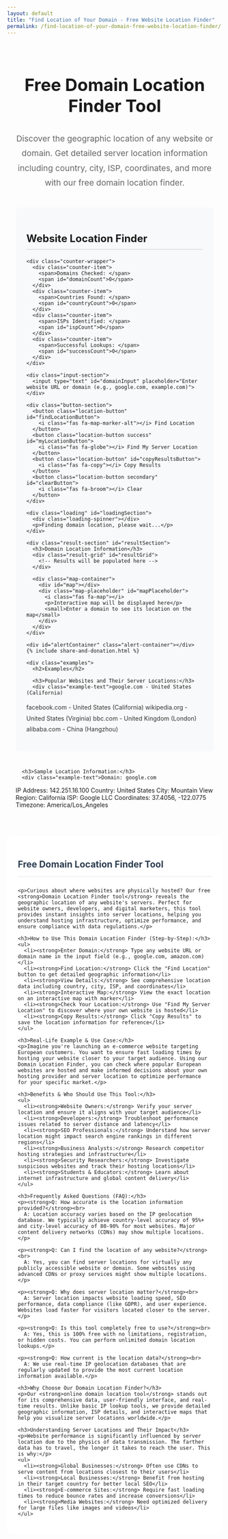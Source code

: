 ```yaml
---
layout: default
title: "Find Location of Your Domain - Free Website Location Finder"
permalink: /find-location-of-your-domain-free-website-location-finder/
---
```


<meta charset="UTF-8">
<meta name="viewport" content="width=device-width, initial-scale=1.0">
<title>Find Website Location Online - Free Domain & Server Location Finder</title>
<meta name="description"
  content="Easily find website and domain server location online. Free tool to track hosting country, city, IP address, ISP & exact geolocation. Fast, accurate & no signup required.">
<meta name="keywords"
  content="website location finder, where is a website hosted, find server location, domain location lookup, website geolocation, IP location lookup, server country checker, hosting provider finder">
<meta name="author" content="paramdip nath">
<meta name="robots" content="index, follow">

<!-- Open Graph Meta Tags -->
<meta property="og:title" content="Find Website Location Online - Domain & Server Location Finder">
<meta property="og:description" content="Track the exact server location of any website. Free fast and accurate domain geolocation tool.">
<meta property="og:type" content="website">
<meta property="og:url" content="https://toolesy.com/find-location-of-your-domain-free-website-location-finder/">

<!-- Twitter Card Tags -->
<meta name="twitter:card" content="summary_large_image">
<meta name="twitter:title" content="Find Website & Server Location Online">
<meta name="twitter:description" content="Find where a website is hosted - country, city, ISP & coordinates. No signup!">

<script type="application/ld+json">
{
  "@context": "https://schema.org",
  "@type": "WebPage",
  "name": "Find Website Location Online",
  "description": "Free tool to check the server location of any domain including IP, ISP & geolocation.",
  "url": "https://toolesy.com/find-location-of-your-domain-free-website-location-finder/",
  "mainEntity": [{
    "@type": "FAQPage",
    "mainEntity": [
      {
        "@type": "Question",
        "name": "How do I find the location of a domain?",
        "acceptedAnswer": {
          "@type": "Answer",
          "text": "Enter the website URL in our tool and get the server location including country, region, city & ISP."
        }
      },
      {
        "@type": "Question",
        "name": "Can I find where a website is hosted?",
        "acceptedAnswer": {
          "@type": "Answer",
          "text": "Yes, this tool identifies the hosting provider and server location instantly."
        }
      },
      {
        "@type": "Question",
        "name": "Is this website location tool free?",
        "acceptedAnswer": {
          "@type": "Answer",
          "text": "Yes, it is 100% free and requires no account."
        }
      },
      {
        "@type": "Question",
        "name": "How accurate is website geolocation?",
        "acceptedAnswer": {
          "@type": "Answer",
          "text": "We provide the most accurate results based on IP and global data sources."
        }
      }
    ]
  }]
}
</script>

<!-- Font Awesome -->
<link rel="stylesheet" href="https://cdnjs.cloudflare.com/ajax/libs/font-awesome/6.4.0/css/all.min.css">

<!-- Leaflet CSS -->
<link rel="stylesheet" href="https://unpkg.com/leaflet@1.9.4/dist/leaflet.css" />

<style>
  /* Domain Location Finder Styles */
  .location-container {
    padding: 20px;
    max-width: 1200px;
    margin: 0 auto;
  }

  .location-container h1 {
    color: var(--primary);
    text-align: center;
    margin-bottom: 15px;
    font-size: 2.5rem;
    border-bottom: 3px solid var(--primary);
    padding-bottom: 15px;
  }

  .welcome-message {
    text-align: center;
    font-size: 1.2rem;
    color: #666;
    margin-bottom: 40px;
    line-height: 1.8;
  }

  .location-section {
    margin-bottom: 40px;
    padding: 25px;
    background: #f8f9fa;
    border-radius: 8px;
    border-left: 4px solid var(--primary);
  }

  .location-section h2 {
    color: var(--primary);
    margin-bottom: 20px;
    font-size: 1.5rem;
    border-bottom: 2px solid #e0e0e0;
    padding-bottom: 10px;
    display: flex;
    justify-content: space-between;
    align-items: center;
  }

  .location-section p {
    margin-bottom: 15px;
    line-height: 1.8;
    color: #333;
  }

  .counter-wrapper {
    display: grid;
    grid-template-columns: repeat(auto-fit, minmax(200px, 1fr));
    gap: 15px;
    margin: 20px 0;
    padding: 20px;
    background: #f8f9fa;
    border-radius: 10px;
    border-left: 4px solid var(--primary);
  }

  .counter-item {
    display: flex;
    justify-content: space-between;
    align-items: center;
    padding: 12px;
    background: white;
    border-radius: 6px;
    box-shadow: 0 2px 8px rgba(0, 0, 0, 0.08);
  }

  .counter-item span:first-child {
    font-weight: 600;
    color: var(--primary);
  }

  .counter-item span:last-child {
    font-weight: bold;
    color: #2c3e50;
  }

  .input-section {
    margin: 20px 0;
  }

  .input-section input {
    width: 100%;
    padding: 18px;
    border: 2px solid #e0e6ed;
    border-radius: 10px;
    font-size: 16px;
    margin-bottom: 15px;
    font-family: inherit;
    transition: border-color 0.3s;
  }

  .input-section input:focus {
    outline: none;
    border-color: var(--primary);
    box-shadow: 0 0 0 3px rgba(52, 152, 219, 0.2);
  }

  .button-section {
    display: grid;
    grid-template-columns: repeat(auto-fit, minmax(200px, 1fr));
    gap: 12px;
    margin: 25px 0;
  }

  .location-button {
    padding: 14px 10px;
    border: none;
    border-radius: 8px;
    background: var(--primary);
    color: white;
    font-size: 14px;
    font-weight: 600;
    cursor: pointer;
    transition: all 0.3s ease;
    text-align: center;
  }

  .location-button:hover {
    background: #2980b9;
    transform: translateY(-2px);
    box-shadow: 0 4px 10px rgba(0, 0, 0, 0.15);
  }

  .location-button:active {
    transform: translateY(0);
  }

  .location-button.success {
    background: var(--success);
  }

  .location-button.success:hover {
    background: #218838;
  }

  .location-button.secondary {
    background: #6c757d;
  }

  .location-button.secondary:hover {
    background: #5a6268;
  }

  .result-section {
    margin-top: 30px;
    padding: 25px;
    background: white;
    border-radius: 10px;
    box-shadow: 0 4px 15px rgba(0, 0, 0, 0.1);
    display: none;
  }

  .result-section h3 {
    color: var(--primary);
    margin-bottom: 20px;
    font-size: 1.4rem;
    border-bottom: 2px solid #f0f0f0;
    padding-bottom: 10px;
  }

  .result-grid {
    display: grid;
    grid-template-columns: repeat(auto-fit, minmax(250px, 1fr));
    gap: 15px;
    margin-bottom: 20px;
  }

  .result-item {
    display: flex;
    justify-content: space-between;
    align-items: center;
    padding: 12px;
    background: #f8f9fa;
    border-radius: 6px;
    border-left: 4px solid var(--primary);
  }

  .result-item span:first-child {
    font-weight: 600;
    color: var(--primary);
  }

  .result-item span:last-child {
    font-weight: bold;
    color: #2c3e50;
  }

  .map-container {
    margin-top: 20px;
    height: 400px;
    background: #e9ecef;
    border-radius: 8px;
    overflow: hidden;
    position: relative;
  }

  #map {
    height: 100%;
    width: 100%;
    border-radius: 8px;
  }

  .map-placeholder {
    display: flex;
    flex-direction: column;
    align-items: center;
    justify-content: center;
    height: 100%;
    color: #6c757d;
    font-weight: 600;
    text-align: center;
    padding: 20px;
  }

  .map-placeholder i {
    font-size: 3rem;
    margin-bottom: 15px;
    color: var(--primary);
  }

  .loading {
    text-align: center;
    padding: 20px;
    display: none;
  }

  .loading-spinner {
    border: 4px solid #f3f3f3;
    border-top: 4px solid var(--primary);
    border-radius: 50%;
    width: 40px;
    height: 40px;
    animation: spin 2s linear infinite;
    margin: 0 auto 15px;
  }

  @keyframes spin {
    0% { transform: rotate(0deg); }
    100% { transform: rotate(360deg); }
  }

  .alert-container {
    margin-top: 20px;
    min-height: 50px;
  }

  .alert {
    padding: 14px 20px;
    border-radius: 8px;
    margin-bottom: 10px;
    font-weight: 500;
    display: flex;
    align-items: center;
    justify-content: space-between;
  }

  .alert-success {
    background-color: #d4edda;
    color: #155724;
    border: 1px solid #c3e6cb;
  }

  .alert-error {
    background-color: #f8d7da;
    color: #721c24;
    border: 1px solid #f5c6cb;
  }

  .alert .close {
    cursor: pointer;
    font-weight: bold;
  }

  .share-donation-section {
    display: flex;
    justify-content: space-between;
    align-items: center;
    margin: 20px 0;
    padding: 20px;
    background: #f8f9fa;
    border-radius: 10px;
    flex-wrap: wrap;
    gap: 15px;
  }

  .share-buttons,
  .donation-buttons {
    display: flex;
    gap: 10px;
    flex-wrap: wrap;
  }

  .share-button,
  .donation-button {
    padding: 10px 15px;
    border-radius: 6px;
    font-weight: 600;
    cursor: pointer;
    transition: all 0.3s ease;
    display: flex;
    align-items: center;
    gap: 8px;
    text-decoration: none;
    border: none;
  }

  .share-button:hover,
  .donation-button:hover {
    transform: translateY(-2px);
    box-shadow: 0 4px 8px rgba(0, 0, 0, 0.1);
  }

  .facebook {
    background: #3b5998;
    color: white;
  }

  .twitter {
    background: #1da1f2;
    color: white;
  }

  .linkedin {
    background: #0077b5;
    color: white;
  }

  .pinterest {
    background: #bd081c;
    color: white;
  }

  .reddit {
    background: #FF4500;
    color: white;
  }

  .paypal {
    background: #0070ba;
    color: white;
  }

  .coffee {
    background: #ff813f;
    color: white;
  }

  .examples {
    margin-top: 30px;
    padding: 20px;
    background: #f8f9fa;
    border-radius: 8px;
  }

  .example-text {
    background: white;
    padding: 15px;
    border-radius: 6px;
    border-left: 4px solid var(--primary);
    margin: 10px 0;
    font-family: monospace;
    white-space: pre-wrap;
  }

  .content-placeholder {
    padding: 25px;
    background: white;
    border-radius: 12px;
    margin-top: 30px;
  }

  .content-placeholder ul {
    margin: 15px 0;
    padding-left: 30px;
  }

  .content-placeholder li {
    margin-bottom: 10px;
    line-height: 1.6;
    color: #555;
  }

  .content-placeholder h2 {
    color: #2c3e50;
    border-bottom: 2px solid #f0f0f0;
    padding-bottom: 15px;
    margin-bottom: 25px;
  }

  /* Leaflet map customizations */
  .leaflet-popup-content-wrapper {
    border-radius: 8px;
    box-shadow: 0 4px 15px rgba(0, 0, 0, 0.1);
  }

  .leaflet-popup-content {
    margin: 15px 20px;
    font-family: inherit;
  }

  .leaflet-popup-content h4 {
    color: var(--primary);
    margin-bottom: 8px;
    font-size: 1.1rem;
  }

  .leaflet-popup-content p {
    margin: 5px 0;
    color: #555;
  }

  /* Responsive adjustments */
  @media (max-width: 768px) {
    .counter-wrapper {
      grid-template-columns: 1fr;
    }

    .button-section {
      grid-template-columns: 1fr;
    }

    .location-button {
      font-size: 13px;
      padding: 12px 8px;
    }

    .location-container {
      padding: 15px;
    }

    .location-section {
      padding: 20px;
      margin-bottom: 30px;
    }

    .location-container h1 {
      font-size: 2rem;
    }

    .location-section h2 {
      font-size: 1.3rem;
    }

    .share-donation-section {
      flex-direction: column;
      align-items: stretch;
    }

    .share-buttons,
    .donation-buttons {
      justify-content: center;
    }

    .result-grid {
      grid-template-columns: 1fr;
    }

    .map-container {
      height: 300px;
    }
  }
</style>

<div class="location-container">
  <h1>Free Domain Location Finder Tool</h1>
  <p class="welcome-message">Discover the geographic location of any website or domain. Get detailed server location information including country, city, ISP, coordinates, and more with our free domain location finder.</p>

  <div class="location-section">
    <h2>Website Location Finder</h2>

    <div class="counter-wrapper">
      <div class="counter-item">
        <span>Domains Checked: </span>
        <span id="domainCount">0</span>
      </div>
      <div class="counter-item">
        <span>Countries Found: </span>
        <span id="countryCount">0</span>
      </div>
      <div class="counter-item">
        <span>ISPs Identified: </span>
        <span id="ispCount">0</span>
      </div>
      <div class="counter-item">
        <span>Successful Lookups: </span>
        <span id="successCount">0</span>
      </div>
    </div>

    <div class="input-section">
      <input type="text" id="domainInput" placeholder="Enter website URL or domain (e.g., google.com, example.com)">
    </div>

    <div class="button-section">
      <button class="location-button" id="findLocationButton">
        <i class="fas fa-map-marker-alt"></i> Find Location
      </button>
      <button class="location-button success" id="myLocationButton">
        <i class="fas fa-globe"></i> Find My Server Location
      </button>
      <button class="location-button" id="copyResultsButton">
        <i class="fas fa-copy"></i> Copy Results
      </button>
      <button class="location-button secondary" id="clearButton">
        <i class="fas fa-broom"></i> Clear
      </button>
    </div>

    <div class="loading" id="loadingSection">
      <div class="loading-spinner"></div>
      <p>Finding domain location, please wait...</p>
    </div>

    <div class="result-section" id="resultSection">
      <h3>Domain Location Information</h3>
      <div class="result-grid" id="resultGrid">
        <!-- Results will be populated here -->
      </div>
      
      <div class="map-container">
        <div id="map"></div>
        <div class="map-placeholder" id="mapPlaceholder">
          <i class="fas fa-map"></i>
          <p>Interactive map will be displayed here</p>
          <small>Enter a domain to see its location on the map</small>
        </div>
      </div>
    </div>

    <div id="alertContainer" class="alert-container"></div>
    {% include share-and-donation.html %}

    <div class="examples">
      <h2>Examples</h2>

      <h3>Popular Websites and Their Server Locations:</h3>
      <div class="example-text">google.com - United States (California)
facebook.com - United States (California)
wikipedia.org - United States (Virginia)
bbc.com - United Kingdom (London)
alibaba.com - China (Hangzhou)</div>

      <h3>Sample Location Information:</h3>
      <div class="example-text">Domain: google.com
IP Address: 142.251.16.100
Country: United States
City: Mountain View
Region: California
ISP: Google LLC
Coordinates: 37.4056, -122.0775
Timezone: America/Los_Angeles</div>
    </div>
  </div>

  <!-- SEO Content Section -->
  <div class="content-placeholder">
    <h2>Free Domain Location Finder Tool</h2>

    <p>Curious about where websites are physically hosted? Our free <strong>Domain Location Finder tool</strong> reveals the geographic location of any website's servers. Perfect for website owners, developers, and digital marketers, this tool provides instant insights into server locations, helping you understand hosting infrastructure, optimize performance, and ensure compliance with data regulations.</p>

    <h3>How to Use This Domain Location Finder (Step-by-Step):</h3>
    <ul>
      <li><strong>Enter Domain:</strong> Type any website URL or domain name in the input field (e.g., google.com, amazon.com)</li>
      <li><strong>Find Location:</strong> Click the "Find Location" button to get detailed geographic information</li>
      <li><strong>View Details:</strong> See comprehensive location data including country, city, ISP, and coordinates</li>
      <li><strong>Interactive Map:</strong> View the exact location on an interactive map with marker</li>
      <li><strong>Check Your Location:</strong> Use "Find My Server Location" to discover where your own website is hosted</li>
      <li><strong>Copy Results:</strong> Click "Copy Results" to save the location information for reference</li>
    </ul>

    <h3>Real-Life Example & Use Case:</h3>
    <p>Imagine you're launching an e-commerce website targeting European customers. You want to ensure fast loading times by hosting your website closer to your target audience. Using our Domain Location Finder, you can check where popular European websites are hosted and make informed decisions about your own hosting provider and server location to optimize performance for your specific market.</p>

    <h3>Benefits & Who Should Use This Tool:</h3>
    <ul>
      <li><strong>Website Owners:</strong> Verify your server location and ensure it aligns with your target audience</li>
      <li><strong>Developers:</strong> Troubleshoot performance issues related to server distance and latency</li>
      <li><strong>SEO Professionals:</strong> Understand how server location might impact search engine rankings in different regions</li>
      <li><strong>Business Analysts:</strong> Research competitor hosting strategies and infrastructure</li>
      <li><strong>Security Researchers:</strong> Investigate suspicious websites and track their hosting locations</li>
      <li><strong>Students & Educators:</strong> Learn about internet infrastructure and global content delivery</li>
    </ul>

    <h3>Frequently Asked Questions (FAQ):</h3>
    <p><strong>Q: How accurate is the location information provided?</strong><br>
      A: Location accuracy varies based on the IP geolocation database. We typically achieve country-level accuracy of 95%+ and city-level accuracy of 80-90% for most websites. Major content delivery networks (CDNs) may show multiple locations.</p>

    <p><strong>Q: Can I find the location of any website?</strong><br>
      A: Yes, you can find server locations for virtually any publicly accessible website or domain. Some websites using advanced CDNs or proxy services might show multiple locations.</p>

    <p><strong>Q: Why does server location matter?</strong><br>
      A: Server location impacts website loading speed, SEO performance, data compliance (like GDPR), and user experience. Websites load faster for visitors located closer to the server.</p>

    <p><strong>Q: Is this tool completely free to use?</strong><br>
      A: Yes, this is 100% free with no limitations, registration, or hidden costs. You can perform unlimited domain location lookups.</p>

    <p><strong>Q: How current is the location data?</strong><br>
      A: We use real-time IP geolocation databases that are regularly updated to provide the most current location information available.</p>

    <h3>Why Choose Our Domain Location Finder?</h3>
    <p>Our <strong>online domain location tool</strong> stands out for its comprehensive data, user-friendly interface, and real-time results. Unlike basic IP lookup tools, we provide detailed geographic information, ISP details, and interactive maps that help you visualize server locations worldwide.</p>

    <h3>Understanding Server Locations and Their Impact</h3>
    <p>Website performance is significantly influenced by server location due to the physics of data transmission. The farther data has to travel, the longer it takes to reach the user. This is why:</p>
    <ul>
      <li><strong>Global Businesses:</strong> Often use CDNs to serve content from locations closest to their users</li>
      <li><strong>Local Businesses:</strong> Benefit from hosting in their target country for better local SEO</li>
      <li><strong>E-commerce Sites:</strong> Require fast loading times to reduce bounce rates and increase conversions</li>
      <li><strong>Media Websites:</strong> Need optimized delivery for large files like images and videos</li>
    </ul>
  </div>
</div>

<!-- Leaflet JS -->
<script src="https://unpkg.com/leaflet@1.9.4/dist/leaflet.js"></script>

<script>
  document.addEventListener('DOMContentLoaded', function () {
    const domainInput = document.getElementById('domainInput');
    const findLocationButton = document.getElementById('findLocationButton');
    const myLocationButton = document.getElementById('myLocationButton');
    const clearButton = document.getElementById('clearButton');
    const resultSection = document.getElementById('resultSection');
    const resultGrid = document.getElementById('resultGrid');
    const loadingSection = document.getElementById('loadingSection');
    const alertContainer = document.getElementById('alertContainer');
    const copyResultsButton = document.getElementById('copyResultsButton');
    const mapContainer = document.getElementById('map');
    const mapPlaceholder = document.getElementById('mapPlaceholder');
    
    // Counters
    const domainCount = document.getElementById('domainCount');
    const countryCount = document.getElementById('countryCount');
    const ispCount = document.getElementById('ispCount');
    const successCount = document.getElementById('successCount');

    // Map variables
    let map = null;
    let marker = null;

    // Initialize counters from localStorage or set to 0
    let stats = JSON.parse(localStorage.getItem('domainLocationStats')) || {
      domainsChecked: 0,
      countriesFound: new Set(),
      ispsFound: new Set(),
      successfulLookups: 0
    };

    updateCounters();

    // Initialize map
    initMap();

    // Event listeners
    findLocationButton.addEventListener('click', findDomainLocation);
    myLocationButton.addEventListener('click', findMyServerLocation);
    clearButton.addEventListener('click', clearAll);
    copyResultsButton.addEventListener('click', copyResults);
    
    domainInput.addEventListener('keypress', function(e) {
      if (e.key === 'Enter') {
        findDomainLocation();
      }
    });

    function initMap() {
      // Initialize map with world view
      map = L.map('map').setView([20, 0], 2);
      
      // Add OpenStreetMap tiles
      L.tileLayer('https://{s}.tile.openstreetmap.org/{z}/{x}/{y}.png', {
        attribution: '© OpenStreetMap contributors',
        maxZoom: 18
      }).addTo(map);
      
      // Hide placeholder when map is ready
      mapPlaceholder.style.display = 'none';
    }

    function updateMap(lat, lng, domain, locationData) {
      if (!map) return;
      
      // Remove existing marker
      if (marker) {
        map.removeLayer(marker);
      }
      
      // Set view to new location
      map.setView([lat, lng], 10);
      
      // Add new marker
      marker = L.marker([lat, lng]).addTo(map);
      
      // Create popup content
      const popupContent = `
        <div style="text-align: center;">
          <h4>${domain}</h4>
          <p><strong>IP:</strong> ${locationData.ip}</p>
          <p><strong>Location:</strong> ${locationData.city || 'Unknown'}, ${locationData.country_name || 'Unknown'}</p>
          <p><strong>ISP:</strong> ${locationData.org || 'Unknown'}</p>
          <p><strong>Coordinates:</strong> ${lat.toFixed(4)}, ${lng.toFixed(4)}</p>
        </div>
      `;
      
      marker.bindPopup(popupContent).openPopup();
    }

    async function findDomainLocation() {
      const domain = domainInput.value.trim();
      
      if (!domain) {
        showAlert('Please enter a website URL or domain name.', 'error');
        return;
      }

      // Clean the domain input (remove http/https and paths)
      const cleanDomain = domain.replace(/^https?:\/\//, '').split('/')[0];
      
      showLoading();
      updateStat('domainsChecked', 1);
      
      try {
        // Get IP address first
        const ipResponse = await fetch(`https://api.allorigins.win/get?url=${encodeURIComponent(`https://dns.google/resolve?name=${cleanDomain}&type=A`)}`);
        const ipData = await ipResponse.json();
        const dnsData = JSON.parse(ipData.contents);
        
        if (dnsData.Answer && dnsData.Answer.length > 0) {
          const ipAddress = dnsData.Answer[0].data;
          await getLocationDetails(ipAddress, cleanDomain);
        } else {
          hideLoading();
          showAlert('Could not find IP address for the specified domain.', 'error');
        }
      } catch (error) {
        hideLoading();
        showAlert('Error finding domain location. Please try again.', 'error');
        console.error('Error:', error);
      }
    }

    async function findMyServerLocation() {
      showLoading();
      updateStat('domainsChecked', 1);
      
      try {
        // Get user's public IP
        const ipResponse = await fetch('https://api.ipify.org?format=json');
        const ipData = await ipResponse.json();
        const myIp = ipData.ip;
        
        domainInput.value = 'My Server Location';
        await getLocationDetails(myIp, 'Your Server');
      } catch (error) {
        hideLoading();
        showAlert('Error finding your server location. Please try again.', 'error');
        console.error('Error:', error);
      }
    }

    async function getLocationDetails(ipAddress, domain) {
      try {
        const response = await fetch(`https://ipapi.co/${ipAddress}/json/`);
        const locationData = await response.json();
        
        if (locationData.error) {
          throw new Error(locationData.reason);
        }
        
        displayResults(locationData, domain, ipAddress);
        updateStat('successfulLookups', 1);
        
        // Update country and ISP counters
        if (locationData.country_name && locationData.country_name !== 'Undefined') {
          stats.countriesFound.add(locationData.country_name);
        }
        if (locationData.org) {
          stats.ispsFound.add(locationData.org);
        }
        
        updateCounters();
        hideLoading();
      } catch (error) {
        // Fallback if detailed location info fails
        const basicInfo = {
          ip: ipAddress,
          network: 'Information not available',
          org: 'Information not available',
          country_name: 'Information not available',
          city: 'Information not available',
          region: 'Information not available',
          country_code: 'N/A',
          timezone: 'N/A',
          latitude: null,
          longitude: null
        };
        
        displayResults(basicInfo, domain, ipAddress);
        hideLoading();
      }
    }

    function displayResults(locationData, domain, ipAddress) {
      resultGrid.innerHTML = '';
      
      const results = [
        { label: 'Domain', value: domain },
        { label: 'IP Address', value: locationData.ip || ipAddress },
        { label: 'Country', value: locationData.country_name || 'Unknown' },
        { label: 'Region/State', value: locationData.region || 'Unknown' },
        { label: 'City', value: locationData.city || 'Unknown' },
        { label: 'ISP', value: locationData.org || locationData.network || 'Unknown' },
        { label: 'Timezone', value: locationData.timezone || 'Unknown' },
        { label: 'Country Code', value: locationData.country_code || 'N/A' },
        { label: 'Coordinates', value: locationData.latitude && locationData.longitude ? 
          `${locationData.latitude}, ${locationData.longitude}` : 'Not available' }
      ];
      
      results.forEach(result => {
        const resultItem = document.createElement('div');
        resultItem.className = 'result-item';
        resultItem.innerHTML = `
          <span>${result.label}:</span>
          <span>${result.value}</span>
        `;
        resultGrid.appendChild(resultItem);
      });

      // Update map with coordinates if available
      if (locationData.latitude && locationData.longitude) {
        updateMap(
          parseFloat(locationData.latitude), 
          parseFloat(locationData.longitude), 
          domain, 
          locationData
        );
      } else {
        // Reset map to world view if no coordinates
        if (map) {
          map.setView([20, 0], 2);
          if (marker) {
            map.removeLayer(marker);
            marker = null;
          }
        }
      }
      
      resultSection.style.display = 'block';
      showAlert('Domain location information retrieved successfully!', 'success');
    }

    function clearAll() {
      domainInput.value = '';
      resultSection.style.display = 'none';
      alertContainer.innerHTML = '';
      
      // Reset map to world view
      if (map) {
        map.setView([20, 0], 2);
        if (marker) {
          map.removeLayer(marker);
          marker = null;
        }
      }
    }

    function copyResults() {
      const results = Array.from(document.querySelectorAll('.result-item'))
        .map(item => {
          const label = item.querySelector('span:first-child').textContent;
          const value = item.querySelector('span:last-child').textContent;
          return `${label} ${value}`;
        })
        .join('\n');
      
      navigator.clipboard.writeText(results).then(() => {
        showAlert('Location results copied to clipboard!', 'success');
      }).catch(err => {
        showAlert('Failed to copy results: ' + err, 'error');
      });
    }

    function showLoading() {
      loadingSection.style.display = 'block';
      resultSection.style.display = 'none';
    }

    function hideLoading() {
      loadingSection.style.display = 'none';
    }

    function updateStat(stat, value) {
      if (stat === 'domainsChecked') {
        stats.domainsChecked += value;
      } else if (stat === 'successfulLookups') {
        stats.successfulLookups += value;
      }
      localStorage.setItem('domainLocationStats', JSON.stringify({
        ...stats,
        countriesFound: Array.from(stats.countriesFound),
        ispsFound: Array.from(stats.ispsFound)
      }));
      updateCounters();
    }

    function updateCounters() {
      domainCount.textContent = stats.domainsChecked;
      countryCount.textContent = stats.countriesFound.size;
      ispCount.textContent = stats.ispsFound.size;
      successCount.textContent = stats.successfulLookups;
    }

    function showAlert(message, type) {
      const alertDiv = document.createElement('div');
      alertDiv.className = `alert alert-${type}`;
      alertDiv.innerHTML = `
        ${message}
        <span class="close">&times;</span>
      `;

      alertContainer.innerHTML = '';
      alertContainer.appendChild(alertDiv);

      // Add close functionality
      alertDiv.querySelector('.close').addEventListener('click', function () {
        alertDiv.remove();
      });

      setTimeout(() => {
        if (alertDiv.parentNode) {
          alertDiv.remove();
        }
      }, 5000);
    }

    // Initialize stats from localStorage
    if (stats.countriesFound && Array.isArray(stats.countriesFound)) {
      stats.countriesFound = new Set(stats.countriesFound);
    }
    if (stats.ispsFound && Array.isArray(stats.ispsFound)) {
      stats.ispsFound = new Set(stats.ispsFound);
    }
  });
</script>